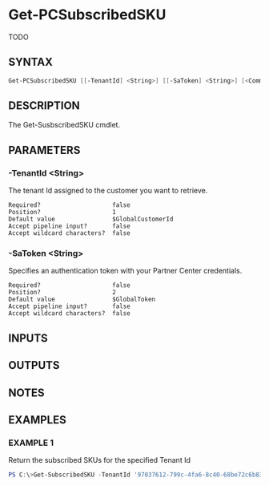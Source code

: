 # Get-PCSubscribedSKU

TODO

## SYNTAX

```powershell
Get-PCSubscribedSKU [[-TenantId] <String>] [[-SaToken] <String>] [<CommonParameters>]
```

## DESCRIPTION

The Get-SusbscribedSKU cmdlet.

## PARAMETERS

### -TenantId &lt;String&gt;

The tenant Id assigned to the customer you want to retrieve.

```
Required?                    false
Position?                    1
Default value                $GlobalCustomerId
Accept pipeline input?       false
Accept wildcard characters?  false
```

### -SaToken &lt;String&gt;

Specifies an authentication token with your Partner Center credentials.

```
Required?                    false
Position?                    2
Default value                $GlobalToken
Accept pipeline input?       false
Accept wildcard characters?  false
```

## INPUTS

## OUTPUTS

## NOTES

## EXAMPLES

### EXAMPLE 1

Return the subscribed SKUs for the specified Tenant Id

```powershell
PS C:\>Get-SubscribedSKU -TenantId '97037612-799c-4fa6-8c40-68be72c6b83c'
```
